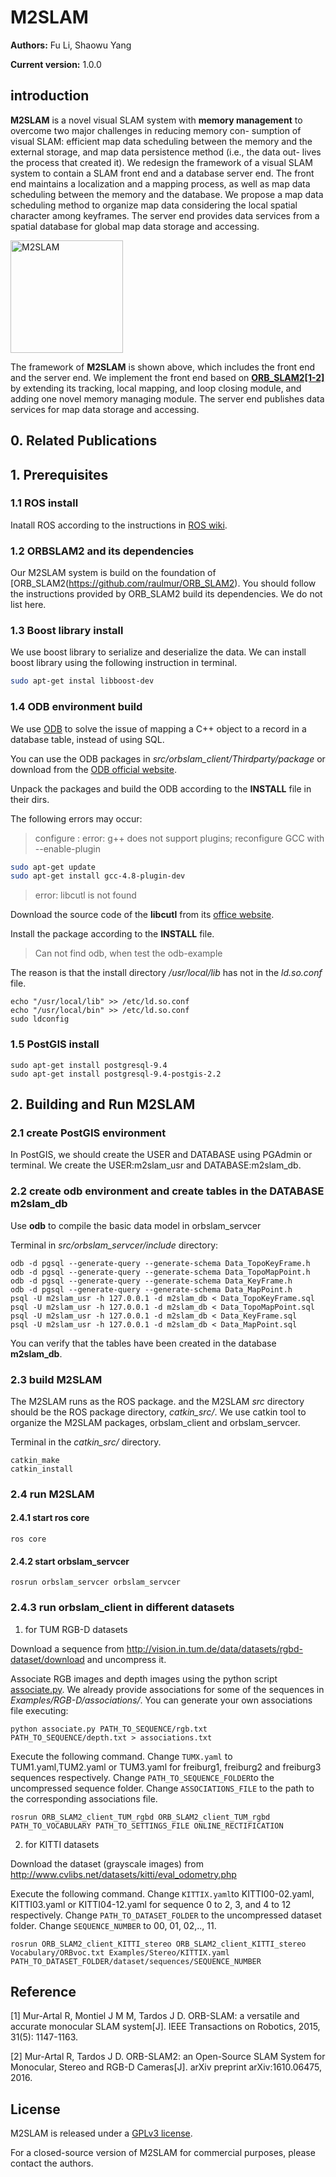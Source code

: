 
# M2SLAM

**Authors:** Fu Li, Shaowu Yang

**Current version:** 1.0.0

## introduction

**M2SLAM** is a novel visual SLAM system with **memory management** to overcome two major challenges in reducing memory con- sumption of visual SLAM: efficient map data scheduling between the memory and the external storage, and map data persistence method (i.e., the data out- lives the process that created it). We redesign the framework of a visual SLAM system to contain a SLAM front end and a database server end. The front end maintains a localization and a mapping process, as well as map data scheduling between the memory and the database. We propose a map data scheduling method to organize map data considering the local spatial character among keyframes. The server end provides data services from a spatial database for global map data storage and accessing.

<img src="https://github.com/lifunudt/M2SLAM/blob/master/image/framework.png" alt="M2SLAM" height="180" />

The framework of **M2SLAM** is shown above, which includes the front end and the server end. We implement the front end based on **[ORB_SLAM2[1-2]](https://github.com/raulmur/ORB_SLAM2)** by extending its tracking, local mapping, and loop closing module, and adding one novel memory managing module. The server end publishes data services for map data storage and accessing.
## 0. Related Publications

## 1. Prerequisites

### 1.1 ROS install

Inatall ROS according to the instructions in [ROS wiki](http://wiki.ros.org/indigo/Installation).

### 1.2 ORBSLAM2 and its dependencies

Our M2SLAM system is build on the foundation of [ORB_SLAM2(https://github.com/raulmur/ORB_SLAM2). You should follow the instructions provided by ORB_SLAM2 build its dependencies. We do not list here.

### 1.3 Boost library install
We use boost library to serialize and deserialize the data.
We can install boost library using the following instruction in terminal.
```bash
sudo apt-get instal libboost-dev
```
### 1.4 ODB environment build

We use [ODB](http://www.codesynthesis.com/products/odb/) to solve the issue of mapping a C++ object to a record in a database table, instead of using SQL.

You can use the ODB packages in *src/orbslam_client/Thirdparty/package* or download from the [ODB official website](http://www.codesynthesis.com/products/odb/).

Unpack the packages and build the ODB according to the **INSTALL** file in their dirs.

The following errors may occur:

> configure : error: g++ does not support plugins; reconfigure GCC with --enable-plugin

```bash
sudo apt-get update
sudo apt-get install gcc-4.8-plugin-dev
```

> error: libcutl is not found

Download the source code of the **libcutl** from its [office website](https://curl.haxx.se/libcurl/).

Install the package according to the **INSTALL** file.

> Can not find odb, when test the odb-example

The reason is that the install directory */usr/local/lib* has not in the *ld.so.conf* file.

```
echo "/usr/local/lib" >> /etc/ld.so.conf
echo "/usr/local/bin" >> /etc/ld.so.conf
sudo ldconfig
```

### 1.5 PostGIS install

```
sudo apt-get install postgresql-9.4
sudo apt-get install postgresql-9.4-postgis-2.2
```

## 2. Building and Run M2SLAM

### 2.1 create PostGIS environment

In PostGIS, we should create the USER and DATABASE using PGAdmin or terminal. We create the USER:m2slam_usr and DATABASE:m2slam_db.

### 2.2 create odb environment and create tables in the DATABASE **m2slam_db**

Use **odb** to compile the basic data model in orbslam_servcer

Terminal in *src/orbslam_servcer/include* directory:

```
odb -d pgsql --generate-query --generate-schema Data_TopoKeyFrame.h
odb -d pgsql --generate-query --generate-schema Data_TopoMapPoint.h
odb -d pgsql --generate-query --generate-schema Data_KeyFrame.h
odb -d pgsql --generate-query --generate-schema Data_MapPoint.h
psql -U m2slam_usr -h 127.0.0.1 -d m2slam_db < Data_TopoKeyFrame.sql
psql -U m2slam_usr -h 127.0.0.1 -d m2slam_db < Data_TopoMapPoint.sql
psql -U m2slam_usr -h 127.0.0.1 -d m2slam_db < Data_KeyFrame.sql
psql -U m2slam_usr -h 127.0.0.1 -d m2slam_db < Data_MapPoint.sql
```
You can verify that the tables have been created in the database **m2slam_db**.

### 2.3 build M2SLAM

The M2SLAM runs as the ROS package. and the M2SLAM *src* directory should be the ROS package directory, *catkin_src/*.
We use catkin tool to organize the M2SLAM packages, orbslam_client and orbslam_servcer.

Terminal in the *catkin_src/* directory.
```
catkin_make
catkin_install
```

### 2.4 run M2SLAM

#### 2.4.1 start ros core
```
ros core
```
#### 2.4.2 start orbslam_servcer
```
rosrun orbslam_servcer orbslam_servcer
```
### 2.4.3 run orbslam_client in different datasets

1. for TUM RGB-D datasets

Download a sequence from http://vision.in.tum.de/data/datasets/rgbd-dataset/download and uncompress it.

Associate RGB images and depth images using the python script [associate.py](http://vision.in.tum.de/data/datasets/rgbd-dataset/tools). We already provide associations for some of the sequences in *Examples/RGB-D/associations/*. You can generate your own associations file executing:

```
python associate.py PATH_TO_SEQUENCE/rgb.txt PATH_TO_SEQUENCE/depth.txt > associations.txt
```

Execute the following command. Change `TUMX.yaml` to TUM1.yaml,TUM2.yaml or TUM3.yaml for freiburg1, freiburg2 and freiburg3 sequences respectively. Change `PATH_TO_SEQUENCE_FOLDER`to the uncompressed sequence folder. Change `ASSOCIATIONS_FILE` to the path to the corresponding associations file.  

```
rosrun ORB_SLAM2_client_TUM_rgbd ORB_SLAM2_client_TUM_rgbd PATH_TO_VOCABULARY PATH_TO_SETTINGS_FILE ONLINE_RECTIFICATION
```

2. for KITTI datasets

Download the dataset (grayscale images) from http://www.cvlibs.net/datasets/kitti/eval_odometry.php

Execute the following command. Change `KITTIX.yaml`to KITTI00-02.yaml, KITTI03.yaml or KITTI04-12.yaml for sequence 0 to 2, 3, and 4 to 12 respectively. Change `PATH_TO_DATASET_FOLDER` to the uncompressed dataset folder. Change `SEQUENCE_NUMBER` to 00, 01, 02,.., 11.

```
rosrun ORB_SLAM2_client_KITTI_stereo ORB_SLAM2_client_KITTI_stereo Vocabulary/ORBvoc.txt Examples/Stereo/KITTIX.yaml PATH_TO_DATASET_FOLDER/dataset/sequences/SEQUENCE_NUMBER
```

## Reference
[1] Mur-Artal R, Montiel J M M, Tardos J D. ORB-SLAM: a versatile and accurate monocular SLAM system[J]. IEEE Transactions on Robotics, 2015, 31(5): 1147-1163.

[2] Mur-Artal R, Tardos J D. ORB-SLAM2: an Open-Source SLAM System for Monocular, Stereo and RGB-D Cameras[J]. arXiv preprint arXiv:1610.06475, 2016.

## License
M2SLAM is released under a [GPLv3 license](https://github.com/lifunudt/M2SLAM/blob/master/License-gpl.txt).

For a closed-source version of M2SLAM for commercial purposes, please contact the authors.
